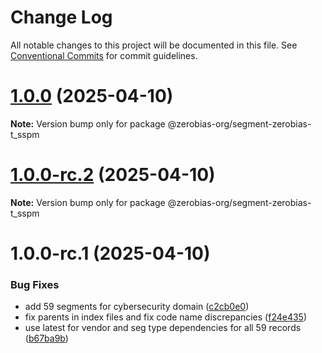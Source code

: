 # Change Log

All notable changes to this project will be documented in this file.
See [Conventional Commits](https://conventionalcommits.org) for commit guidelines.

# [1.0.0](https://github.com/zerobias-org/segment/compare/@zerobias-org/segment-zerobias-t_sspm@1.0.0-rc.2...@zerobias-org/segment-zerobias-t_sspm@1.0.0) (2025-04-10)

**Note:** Version bump only for package @zerobias-org/segment-zerobias-t_sspm





# [1.0.0-rc.2](https://github.com/zerobias-org/segment/compare/@zerobias-org/segment-zerobias-t_sspm@1.0.0-rc.1...@zerobias-org/segment-zerobias-t_sspm@1.0.0-rc.2) (2025-04-10)

**Note:** Version bump only for package @zerobias-org/segment-zerobias-t_sspm





# 1.0.0-rc.1 (2025-04-10)


### Bug Fixes

* add 59 segments for cybersecurity domain ([c2cb0e0](https://github.com/zerobias-org/segment/commit/c2cb0e0c1f1eabb51d7f5a6ae6db98c1516fcdbe))
* fix parents in index files and fix code name discrepancies ([f24e435](https://github.com/zerobias-org/segment/commit/f24e4352453caaa05074cc6bb66ee8ed21a4f11d))
* use latest for vendor and seg type dependencies for all 59 records ([b67ba9b](https://github.com/zerobias-org/segment/commit/b67ba9bed7a90fad3b084161ebc603b5b35214b8))
